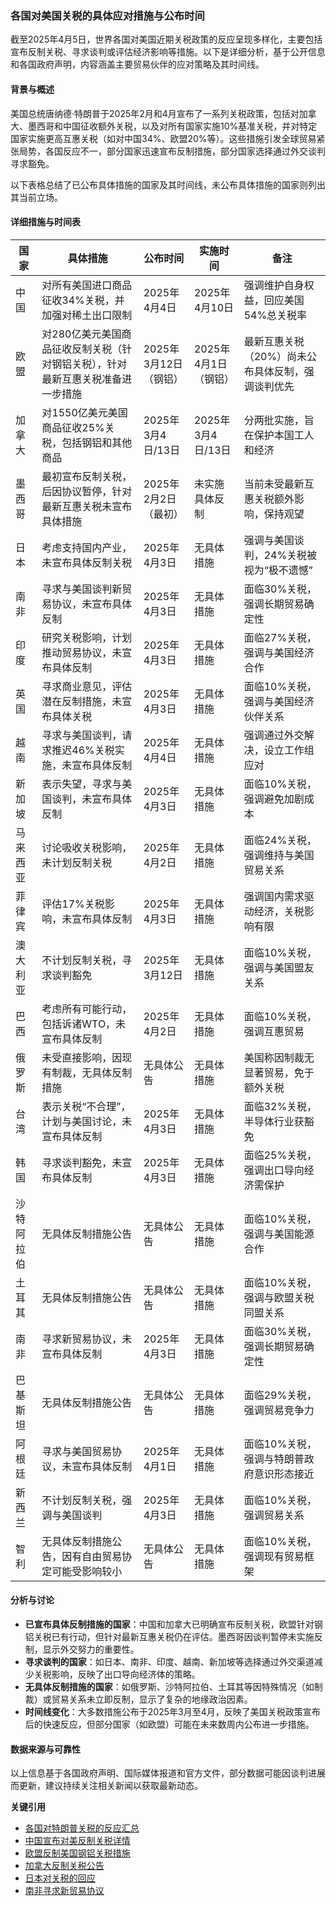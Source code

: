 

### **各国对美国关税的具体应对措施与公布时间**

截至2025年4月5日，世界各国对美国近期关税政策的反应呈现多样化，主要包括宣布反制关税、寻求谈判或评估经济影响等措施。以下是详细分析，基于公开信息和各国政府声明，内容涵盖主要贸易伙伴的应对策略及其时间线。

#### **背景与概述**
美国总统唐纳德·特朗普于2025年2月和4月宣布了一系列关税政策，包括对加拿大、墨西哥和中国征收额外关税，以及对所有国家实施10%基准关税，并对特定国家实施更高互惠关税（如对中国34%、欧盟20%等）。这些措施引发全球贸易紧张局势，各国反应不一，部分国家迅速宣布反制措施，部分国家选择通过外交谈判寻求豁免。

以下表格总结了已公布具体措施的国家及其时间线，未公布具体措施的国家则列出其当前立场。

#### **详细措施与时间表**

| **国家**       | **具体措施**                                                                 | **公布时间**         | **实施时间**         | **备注**                                                                 |
|----------------|-----------------------------------------------------------------------------|----------------------|----------------------|--------------------------------------------------------------------------|
| 中国           | 对所有美国进口商品征收34%关税，并加强对稀土出口限制                          | 2025年4月4日         | 2025年4月10日         | 强调维护自身权益，回应美国54%总关税率                                     |
| 欧盟           | 对280亿美元美国商品征收反制关税（针对钢铝关税），针对最新互惠关税准备进一步措施 | 2025年3月12日（钢铝）| 2025年4月1日（钢铝）  | 最新互惠关税（20%）尚未公布具体反制，强调谈判优先                          |
| 加拿大         | 对1550亿美元美国商品征收25%关税，包括钢铝和其他商品                          | 2025年3月4日/13日    | 2025年3月4日/13日    | 分两批实施，旨在保护本国工人和经济                                        |
| 墨西哥         | 最初宣布反制关税，后因协议暂停，针对最新互惠关税未宣布具体措施               | 2025年2月2日（最初） | 未实施具体反制        | 当前未受最新互惠关税额外影响，保持观望                                    |
| 日本           | 考虑支持国内产业，未宣布具体反制关税                                        | 2025年4月3日         | 无具体措施           | 强调与美国谈判，24%关税被视为“极不遗憾”                                  |
| 南非           | 寻求与美国谈判新贸易协议，未宣布具体反制                                    | 2025年4月3日         | 无具体措施           | 面临30%关税，强调长期贸易确定性                                          |
| 印度           | 研究关税影响，计划推动贸易协议，未宣布具体反制                              | 2025年4月3日         | 无具体措施           | 面临27%关税，强调与美国经济合作                                          |
| 英国           | 寻求商业意见，评估潜在反制措施，未宣布具体关税                              | 2025年4月3日         | 无具体措施           | 面临10%关税，强调与美国经济伙伴关系                                      |
| 越南           | 寻求与美国谈判，请求推迟46%关税实施，未宣布具体反制                         | 2025年4月4日         | 无具体措施           | 强调通过外交解决，设立工作组应对                                         |
| 新加坡         | 表示失望，寻求与美国谈判，未宣布具体反制                                   | 2025年4月3日         | 无具体措施           | 面临10%关税，强调避免加剧成本                                            |
| 马来西亚       | 讨论吸收关税影响，未计划反制关税                                            | 2025年4月2日         | 无具体措施           | 面临24%关税，强调维持与美国贸易关系                                      |
| 菲律宾         | 评估17%关税影响，未宣布具体反制                                            | 2025年4月3日         | 无具体措施           | 强调国内需求驱动经济，关税影响有限                                       |
| 澳大利亚       | 不计划反制关税，寻求谈判豁免                                              | 2025年3月12日        | 无具体措施           | 面临10%关税，强调与美国盟友关系                                          |
| 巴西           | 考虑所有可能行动，包括诉诸WTO，未宣布具体反制                              | 2025年4月2日         | 无具体措施           | 面临10%关税，强调互惠贸易                                                |
| 俄罗斯         | 未受直接影响，因现有制裁，无具体反制措施                                    | 无具体公告          | 无具体措施           | 美国称因制裁无显著贸易，免于额外关税                                     |
| 台湾           | 表示关税“不合理”，计划与美国讨论，未宣布具体反制                          | 2025年4月3日         | 无具体措施           | 面临32%关税，半导体行业获豁免                                            |
| 韩国           | 寻求谈判豁免，未宣布具体反制                                              | 2025年4月3日         | 无具体措施           | 面临25%关税，强调出口导向经济需保护                                      |
| 沙特阿拉伯     | 无具体反制措施公告                                                        | 无具体公告          | 无具体措施           | 面临10%关税，强调与美国能源合作                                          |
| 土耳其         | 无具体反制措施公告                                                        | 无具体公告          | 无具体措施           | 面临10%关税，强调与欧盟关税同盟关系                                      |
| 南非           | 寻求新贸易协议，未宣布具体反制                                            | 2025年4月3日         | 无具体措施           | 面临30%关税，强调长期贸易确定性                                          |
| 巴基斯坦       | 无具体反制措施公告                                                        | 无具体公告          | 无具体措施           | 面临29%关税，强调贸易竞争力                                              |
| 阿根廷         | 寻求与美国贸易协议，未宣布具体反制                                        | 2025年4月1日         | 无具体措施           | 面临10%关税，强调与特朗普政府意识形态接近                                |
| 新西兰         | 不计划反制关税，强调与美国谈判                                            | 2025年4月3日         | 无具体措施           | 面临10%关税，强调贸易关系                                                |
| 智利           | 无具体反制措施公告，因有自由贸易协定可能受影响较小                         | 无具体公告          | 无具体措施           | 面临10%关税，强调现有贸易框架                                            |

#### **分析与讨论**
- **已宣布具体反制措施的国家**：中国和加拿大已明确宣布反制关税，欧盟针对钢铝关税已有行动，但针对最新互惠关税仍在评估。墨西哥因谈判暂停未实施反制，显示外交努力的重要性。
- **寻求谈判的国家**：如日本、南非、印度、越南、新加坡等选择通过外交渠道减少关税影响，反映了出口导向经济体的策略。
- **无具体反制措施的国家**：如俄罗斯、沙特阿拉伯、土耳其等因特殊情况（如制裁）或贸易关系未立即反制，显示了复杂的地缘政治因素。
- **时间线变化**：大多数措施公布于2025年3月至4月，反映了美国关税政策宣布后的快速反应，但部分国家（如欧盟）可能在未来数周内公布进一步措施。

#### **数据来源与可靠性**
以上信息基于各国政府声明、国际媒体报道和官方文件，部分数据可能因谈判进展而更新，建议持续关注相关新闻以获取最新动态。

**关键引用**  
- [各国对特朗普关税的反应汇总](https://www.reuters.com/markets/trump-tariffs-draw-global-promises-counter-measures-2025-04-03/)  
- [中国宣布对美反制关税详情](https://www.cnn.com/2025/04/04/business/china-us-tariffs-retaliation-hnk-intl/index.html)  
- [欧盟反制美国钢铝关税措施](https://www.reuters.com/markets/europe/eu-impose-counter-tariffs-over-28-billion-us-goods-2025-03-12/)  
- [加拿大反制关税公告](https://www.canada.ca/en/department-finance/news/2025/03/canada-announces-robust-tariff-package-in-response-to-unjustified-us-tariffs.html)  
- [日本对关税的回应](https://www.japantimes.co.jp/business/2025/04/03/economy/trump-tariff-japan-response/)  
- [南非寻求新贸易协议](https://www.reuters.com/world/africa/south-africa-seeks-new-us-trade-deal-after-tariff-hike-says-presidency-2025-04-03/)